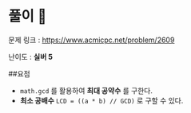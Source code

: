 # 풀이 :notebook:

   문제 링크 : https://www.acmicpc.net/problem/2609
   
   난이도 : __실버 5__
   
##요점
- `math.gcd` 를 활용하여 __최대 공약수__ 를 구한다.
- __최소 공배수__ `LCD = ((a * b) // GCD)` 로 구할 수 있다.
